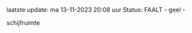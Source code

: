 laatste update: 
ma 13-11-2023 20:08   uur 
Status: FAALT - geel - 
<div class="service Y">schijfruimte</div>